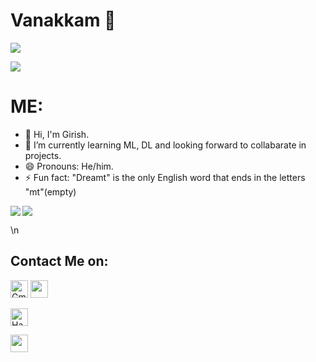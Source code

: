 # Vanakkam 👋

![](https://komarev.com/ghpvc/?username=your-github-girish3213&color=blue)


<p align="left"> <a href="https://github.com/ryo-ma/github-profile-trophy"><img src="https://github-profile-trophy.vercel.app/?username=girish3213"/></a> </p>



# ME: 


- 👋 Hi, I'm Girish.
- 🌱 I’m currently learning ML, DL and looking forward to collabarate in projects.
- 😄 Pronouns: He/him.
- ⚡ Fun fact: "Dreamt" is the only English word that ends in the letters "mt"(empty)


<a href="https://github.com/girish3213/github-readme-stats">
  <img align="left" src="https://github-readme-stats.vercel.app/api?username=girish3213&count_private=true&show_icons=true&theme=radical" />
</a>
<a href="https://github.com/girish3213/convoychat">
  <img align="center" src="https://github-readme-stats.vercel.app/api/top-langs/?username=girish3213" />
</a>


\n
## Contact Me on:
<p align="left">
  <a href="mailto: girish.murugan2021@vitstudent.ac.in"><img height="28" alt="Gmail" src="https://img.shields.io/badge/Gmail-D14836?style=for-the-badge&logo=gmail&logoColor=white"/></a>
  <a href="https://www.linkedin.com/in/girish0606/"><img height="28" src="https://img.shields.io/badge/LinkedIn-0077B5?style=for-the-badge&logo=linkedin&logoColor=white"></a>
 
 <a href="https://www.hackerrank.com/girish06062004"><img height="28" alt="HackerRank" src="https://img.shields.io/badge/-Hackerrank-2EC866?style=for-the-badge&logo=HackerRank&logoColor=white"/></a>
  
 <a href="https://www.kaggle.com/girishmurugan"><img src="https://img.shields.io/badge/kaggle-%231DA1F2.svg?&style=for-the-badge&logo=kaggle&logoColor=white" height=28></a>

</p>


